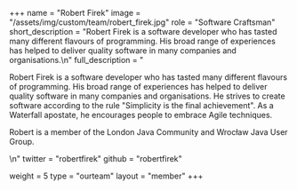 +++
name = "Robert Firek"
image = "/assets/img/custom/team/robert_firek.jpg"
role = "Software Craftsman"
short_description = "Robert Firek is a software developer who has tasted many different flavours of programming. His broad range of experiences has helped to deliver quality software in many companies and organisations.\n"
full_description = "<p>Robert Firek is a software developer who has tasted many different flavours of programming. His broad range of experiences has helped to deliver quality software in many companies and organisations. He strives to create software according to the rule \"Simplicity is the final achievement\". As a Waterfall apostate, he encourages people to embrace Agile techniques.</p> <p>Robert is a member of the London Java Community and Wrocław Java User Group.</p>\n"
twitter = "robertfirek"
github = "robertfirek"

weight = 5
type = "ourteam"
layout = "member"
+++
